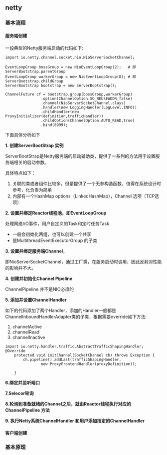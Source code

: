 ## netty

### 基本流程

#### 服务端创建

一段典型的Netty服务端启动的代码如下:

```
import io.netty.channel.socket.nio.NioServerSocketChannel;

EventLoopGroup bossGroup = new NioEventLoopGroup(2);   # 即ServerBootstrap.parentGroup
EventLoopGroup workerGroup = new NioEventLoopGroup(8); # 即ServerBootstrap.childGroup
ServerBootstrap bootstrap = new ServerBootstrap();

ChannelFuture cf = bootstrap.group(bossGroup,workerGroup)
                .option(ChannelOption.SO_REUSEADDR,false)
                .channel(NioServerSocketChannel.class)
                .handler(new LoggingHandler(LogLevel.INFO))
                .childHandler(new ProxyInitializer(definition,trafficHandler))
                .childOption(ChannelOption.AUTO_READ,true)
                .bind(8999);
```

下面具体分析如下


**1. 创建ServerBootStrap 实例**

ServerBootStrap是Netty服务端的启动辅助类，提供了一系列的方法用于设置服务端相关的启动参数。

具体特点如下：
1. 关联的类或者组件比较多，但是提供了一个无参构造函数，值得在系统设计时参考，化负责为简单
2. 内部有一个HashMap options（LinkedHashMap），Channel 选项（TCP选项）

**2. 设置并绑定Reactor线程池，即EventLoopGroup**

处理网络I/O事件，用户自定义的Task和定时任务Task
 * 一般会初始化两组，也可以创建一个共享
 * 是MultithreadEventExecutorGroup 的子类

**3. 设置并绑定服务端Channel**，

即NioServerSocketChannel，通过工厂类，在服务启动时调用，因此反射对性能的影响并不大。

**4. 创建并初始化Channel Pipeline**

ChannelPipeline 并不是NIO必须的


**5. 添加并设置ChannelHandler**

如下的代码添加了两个Handler，添加的Handler一般都是ChannelInboundHandlerAdapter类的子类，根据需要override如下方法:

1. channelActive
2. channelRead
3. channelInactive

```
import io.netty.handler.traffic.AbstractTrafficShapingHandler;
@Override
    protected void initChannel(SocketChannel ch) throws Exception {
        ch.pipeline().addLast(trafficShapingHandler,
                new ProxyFrontendHandler(proxyDefinition));

    }
```

**6.绑定并监听端口**

**7.Selecor轮询**

**8.轮询到准备就绪的Channel之后，就由Reactor线程执行对应的ChannelPipeline 方法**

**9. 执行Netty系统ChannelHandler 和用户添加指定的ChannelHandler**

#### 客户端创建



### 基本原理